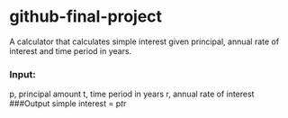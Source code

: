 # github-final-project
A calculator that calculates simple interest given principal, annual rate of interest and time period in years.

### Input:
   p, principal amount
   t, time period in years
   r, annual rate of interest
###Output
   simple interest = p*t*r
